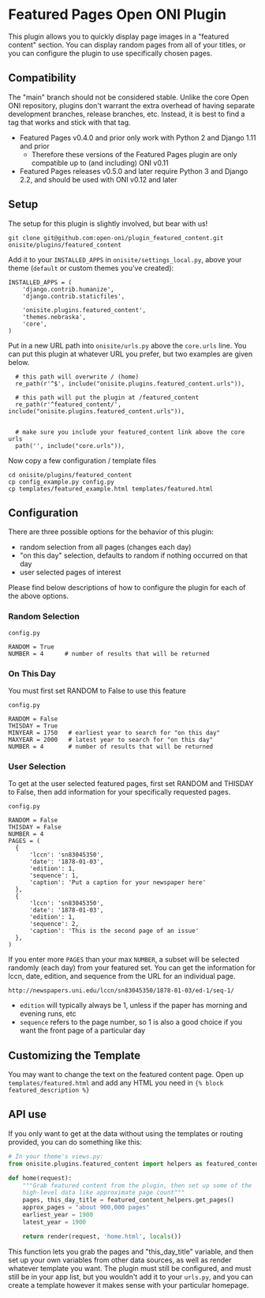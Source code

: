 # Featured Pages Open ONI Plugin

This plugin allows you to quickly display page images in a "featured content" section.  You can display random pages from all of your titles, or you can configure the plugin to use specifically chosen pages.

## Compatibility

The "main" branch should not be considered stable.  Unlike the core Open ONI
repository, plugins don't warrant the extra overhead of having separate
development branches, release branches, etc.  Instead, it is best to find a tag
that works and stick with that tag.

- Featured Pages v0.4.0 and prior only work with Python 2 and Django 1.11 and prior
  - Therefore these versions of the Featured Pages plugin are only compatible up to
    (and including) ONI v0.11
- Featured Pages releases v0.5.0 and later require Python 3 and Django 2.2, and
  should be used with ONI v0.12 and later

## Setup

The setup for this plugin is slightly involved, but bear with us!

```
git clone git@github.com:open-oni/plugin_featured_content.git onisite/plugins/featured_content
```

Add it to your `INSTALLED_APPS` in `onisite/settings_local.py`, above your theme (`default` or custom themes you've created):

```
INSTALLED_APPS = (
    'django.contrib.humanize',
    'django.contrib.staticfiles',

    'onisite.plugins.featured_content',
    'themes.nebraska',
    'core',
)

```

Put in a new URL path into `onisite/urls.py` above the `core.urls` line.  You can put this plugin at whatever URL you prefer, but two examples are given below.

```
  # this path will overwrite / (home)
  re_path(r'^$', include("onisite.plugins.featured_content.urls")),

  # this path will put the plugin at /featured_content
  re_path(r'^featured_content/', include("onisite.plugins.featured_content.urls")),


  # make sure you include your featured_content link above the core urls
  path('', include("core.urls")),
```

Now copy a few configuration / template files
```
cd onisite/plugins/featured_content
cp config_example.py config.py
cp templates/featured_example.html templates/featured.html
```

## Configuration

There are three possible options for the behavior of this plugin:

- random selection from all pages (changes each day)
- "on this day" selection, defaults to random if nothing occurred on that day
- user selected pages of interest

Please find below descriptions of how to configure the plugin for each of the above options.

### Random Selection

`config.py`

```
RANDOM = True
NUMBER = 4      # number of results that will be returned
```

### On This Day

You must first set RANDOM to False to use this feature

`config.py`

```
RANDOM = False
THISDAY = True
MINYEAR = 1750   # earliest year to search for "on this day"
MAXYEAR = 2000   # latest year to search for "on this day"
NUMBER = 4       # number of results that will be returned
```

### User Selection

To get at the user selected featured pages, first set RANDOM and THISDAY to False, then add information for your specifically requested pages.

`config.py`

```
RANDOM = False
THISDAY = False
NUMBER = 4
PAGES = (
  {
      'lccn': 'sn83045350',
      'date': '1878-01-03',
      'edition': 1,
      'sequence': 1,
      'caption': 'Put a caption for your newspaper here'
  },
  {
      'lccn': 'sn83045350',
      'date': '1878-01-03',
      'edition': 1,
      'sequence': 2,
      'caption': 'This is the second page of an issue'
  },
)
```

If you enter more `PAGES` than your max `NUMBER`, a subset will be selected randomly (each day) from your featured set.  You can get the information for lccn, date, edition, and sequence from the URL for an individual page.

`http://newspapers.uni.edu/lccn/sn83045350/1878-01-03/ed-1/seq-1/`

- `edition` will typically always be 1, unless if the paper has morning and evening runs, etc
- `sequence` refers to the page number, so 1 is also a good choice if you want the front page of a particular day


## Customizing the Template

You may want to change the text on the featured content page.  Open up `templates/featured.html` and add any HTML you need in `{% block featured_description %}`


## API use

If you only want to get at the data without using the templates or routing provided, you can do something like this:

```python
# In your theme's views.py:
from onisite.plugins.featured_content import helpers as featured_content_helpers

def home(request):
    """Grab featured content from the plugin, then set up some of the
    high-level data like approximate page count"""
    pages, this_day_title = featured_content_helpers.get_pages()
    approx_pages = "about 900,000 pages"
    earliest_year = 1900
    latest_year = 1900

    return render(request, 'home.html', locals())
```

This function lets you grab the pages and "this_day_title" variable, and then
set up your own variables from other data sources, as well as render whatever
template you want.  The plugin must still be configured, and must still be in
your app list, but you wouldn't add it to your `urls.py`, and you can create a
template however it makes sense with your particular homepage.
